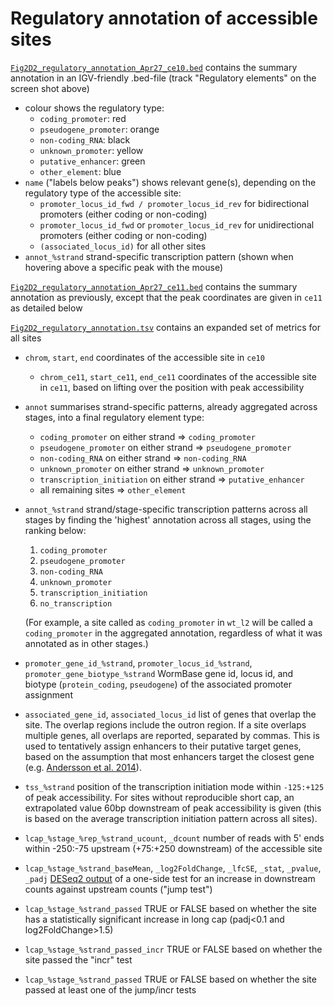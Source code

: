 # Regulatory annotation of accessible sites
[`Fig2D2_regulatory_annotation_Apr27_ce10.bed`](Fig2D2_regulatory_annotation_Apr27_ce10.bed) contains the summary annotation in an IGV-friendly .bed-file (track "Regulatory elements" on the screen shot above)
- colour shows the regulatory type:
  - `coding_promoter`: red
  - `pseudogene_promoter`: orange
  - `non-coding_RNA`: black
  - `unknown_promoter`: yellow
  - `putative_enhancer`: green
  - `other_element`: blue
- `name` ("labels below peaks") shows relevant gene(s), depending on the regulatory type of the accessible site:
  - `promoter_locus_id_fwd / promoter_locus_id_rev` for bidirectional promoters (either coding or non-coding)
  - `promoter_locus_id_fwd` or `promoter_locus_id_rev` for unidirectional promoters (either coding or non-coding)
  - `(associated_locus_id)` for all other sites
- `annot_%strand` strand-specific transcription pattern (shown when hovering above a specific peak with the mouse)

[`Fig2D2_regulatory_annotation_Apr27_ce11.bed`](Fig2D2_regulatory_annotation_Apr27_ce11.bed) contains the summary annotation as previously, except that the peak coordinates are given in `ce11` as detailed below

[`Fig2D2_regulatory_annotation.tsv`](Fig2D2_regulatory_annotation.tsv) contains an expanded set of metrics for all sites
- `chrom`, `start`, `end` coordinates of the accessible site in `ce10`
  - `chrom_ce11`, `start_ce11`, `end_ce11` coordinates of the accessible site in `ce11`, based on lifting over the position with peak accessibility
- `annot` summarises strand-specific patterns, already aggregated across stages, into a final regulatory element type:
  - `coding_promoter` on either strand => `coding_promoter`
  - `pseudogene_promoter` on either strand => `pseudogene_promoter`
  - `non-coding_RNA` on either strand => `non-coding_RNA`
  - `unknown_promoter` on either strand => `unknown_promoter`
  - `transcription_initiation` on either strand => `putative_enhancer`
  - all remaining sites => `other_element`
- `annot_%strand` strand/stage-specific transcription patterns across all stages by finding the 'highest' annotation across all stages, using the ranking below:
  1. `coding_promoter`
  2. `pseudogene_promoter`
  3. `non-coding_RNA`
  4. `unknown_promoter`
  5. `transcription_initiation`
  6. `no_transcription`

  (For example, a site called as `coding_promoter` in `wt_l2` will be called a `coding_promoter` in the aggregated annotation, regardless of what it was annotated as in other stages.)
- `promoter_gene_id_%strand`, `promoter_locus_id_%strand`, `promoter_gene_biotype_%strand` WormBase gene id, locus id, and biotype (`protein_coding`, `pseudogene`) of the associated promoter assignment
- `associated_gene_id`, `associated_locus_id` list of genes that overlap the site. The overlap regions include the outron region. If a site overlaps multiple genes, all overlaps are reported, separated by commas. This is used to tentatively assign enhancers to their putative target genes, based on the assumption that most enhancers target the closest gene (e.g. [Andersson et al. 2014](https://doi.org/10.1038/nature12787)).
- `tss_%strand` position of the transcription initiation mode within `-125:+125` of peak accessibility. For sites without reproducible short cap, an extrapolated value 60bp downstream of peak accessibility is given (this is based on the average transcription initiation pattern across all sites).
- `lcap_%stage_%rep_%strand_ucount`, `_dcount` number of reads with 5' ends within -250:-75 upstream (+75:+250 downstream) of the accessible site
- `lcap_%stage_%strand_baseMean`, `_log2FoldChange`, `_lfcSE`, `_stat`, `_pvalue`, `_padj` [DESeq2 output](https://bioconductor.org/packages/release/bioc/vignettes/DESeq2/inst/doc/DESeq2.html#differential-expression-analysis) of a one-side test for an increase in downstream counts against upstream counts ("jump test")
- `lcap_%stage_%strand_passed` TRUE or FALSE based on whether the site has a statistically significant increase in long cap (padj<0.1 and log2FoldChange>1.5)
- `lcap_%stage_%strand_passed_incr` TRUE or FALSE based on whether the site passed the "incr" test
- `lcap_%stage_%strand_passed` TRUE or FALSE based on whether the site passed at least one of the jump/incr tests
